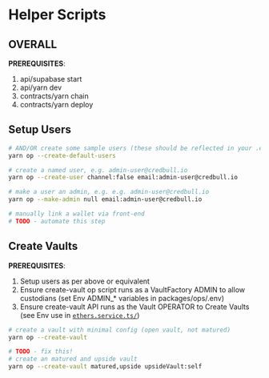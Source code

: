 # Helper Scripts

## OVERALL
**PREREQUISITES**:
1. api/supabase start
1. api/yarn dev
1. contracts/yarn chain
1. contracts/yarn deploy


## Setup Users
```bash
# AND/OR create some sample users (these should be reflected in your .env.local)
yarn op --create-default-users

# create a named user, e.g. admin-user@credbull.io
yarn op --create-user channel:false email:admin-user@credbull.io

# make a user an admin, e.g. e.g. admin-user@credbull.io
yarn op --make-admin null email:admin-user@credbull.io

# manually link a wallet via front-end
# TODO - automate this step
```

## Create Vaults
**PREREQUISITES**:
1. Setup users as per above or equivalent
1. Ensure create-vault op script runs as a VaultFactory ADMIN to allow custodians (set Env ADMIN_* variables in packages/ops/.env)
1. Ensure create-vault API runs as the Vault OPERATOR to Create Vaults (see Env use in [`ethers.service.ts/`](../api/src/clients/ethers/ethers.service.ts))

```bash
# create a vault with minimal config (open vault, not matured)
yarn op --create-vault
```

```bash
# TODO - fix this!
# create an matured and upside vault
yarn op --create-vault matured,upside upsideVault:self
```
